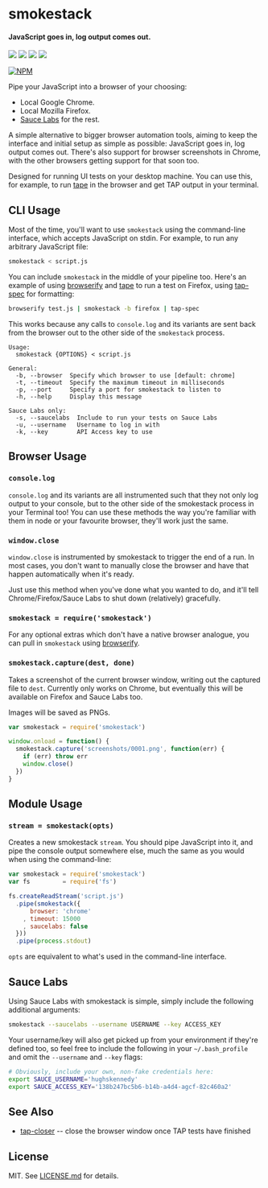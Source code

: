 # smokestack

#### JavaScript goes in, log output comes out.

![](http://img.shields.io/badge/stability-experimental-orange.svg?style=flat)
![](http://img.shields.io/npm/v/smokestack.svg?style=flat)
![](http://img.shields.io/npm/dm/smokestack.svg?style=flat)
![](http://img.shields.io/npm/l/smokestack.svg?style=flat)

[![NPM](https://nodei.co/npm/smokestack.png?downloads=true&downloadRank=true)](https://nodei.co/npm/smokestack/)

Pipe your JavaScript into a browser of your choosing:

* Local Google Chrome.
* Local Mozilla Firefox.
* [Sauce Labs](http://saucelabs.com) for the rest.

A simple alternative to bigger browser automation tools, aiming to keep the
interface and initial setup as simple as possible: JavaScript goes in, log
output comes out. There's also support for browser screenshots in Chrome,
with the other browsers getting support for that soon too.

Designed for running UI tests on your desktop machine. You can use this,
for example, to run [tape](https://github.com/substack/tape) in the browser and
get TAP output in your terminal.

## CLI Usage

Most of the time, you'll want to use `smokestack` using the command-line
interface, which accepts JavaScript on stdin. For example, to run any arbitrary
JavaScript file:

``` bash
smokestack < script.js
```

You can include `smokestack` in the middle of your pipeline too. Here's an
example of using [browserify](http://browserify.org/) and
[tape](http://github.com/substack/tape) to run a test on Firefox, using
[tap-spec](https://github.com/scottcorgan/tap-spec) for formatting:

``` bash
browserify test.js | smokestack -b firefox | tap-spec
```

This works because any calls to `console.log` and its variants are sent back
from the browser out to the other side of the `smokestack` process.

```
Usage:
  smokestack {OPTIONS} < script.js

General:
  -b, --browser  Specify which browser to use [default: chrome]
  -t, --timeout  Specify the maximum timeout in milliseconds
  -p, --port     Specify a port for smokestack to listen to
  -h, --help     Display this message

Sauce Labs only:
  -s, --saucelabs  Include to run your tests on Sauce Labs
  -u, --username   Username to log in with
  -k, --key        API Access key to use
```

## Browser Usage

### `console.log`

`console.log` and its variants are all instrumented such that they not only
log output to your console, but to the other side of the smokestack process
in your Terminal too! You can use these methods the way you're familiar
with them in node or your favourite browser, they'll work just the same.

### `window.close`

`window.close` is instrumented by smokestack to trigger the end of a run.
In most cases, you don't want to manually close the browser and have that
happen automatically when it's ready.

Just use this method when you've done what you wanted to do, and it'll tell
Chrome/Firefox/Sauce Labs to shut down (relatively) gracefully.

### `smokestack = require('smokestack')`

For any optional extras which don't have a native browser analogue, you can
pull in `smokestack` using [browserify](http://browserify.org/).

### `smokestack.capture(dest, done)`

Takes a screenshot of the current browser window, writing out the captured file
to `dest`. Currently only works on Chrome, but eventually this will be available
on Firefox and Sauce Labs too.

Images will be saved as PNGs.

``` javascript
var smokestack = require('smokestack')

window.onload = function() {
  smokestack.capture('screenshots/0001.png', function(err) {
    if (err) throw err
    window.close()
  })
}
```

## Module Usage

### `stream = smokestack(opts)`

Creates a new smokestack `stream`. You should pipe JavaScript into it, and
pipe the console output somewhere else, much the same as you would when using
the command-line:

``` javascript
var smokestack = require('smokestack')
var fs         = require('fs')

fs.createReadStream('script.js')
  .pipe(smokestack({
      browser: 'chrome'
    , timeout: 15000
    , saucelabs: false
  }))
  .pipe(process.stdout)
```

`opts` are equivalent to what's used in the command-line interface.

## Sauce Labs

Using Sauce Labs with smokestack is simple, simply include the following
additional arguments:

``` bash
smokestack --saucelabs --username USERNAME --key ACCESS_KEY
```

Your username/key will also get picked up from your environment if they're
defined too, so feel free to include the following in your `~/.bash_profile`
and omit the `--username` and `--key` flags:

``` bash
# Obviously, include your own, non-fake credentials here:
export SAUCE_USERNAME='hughskennedy'
export SAUCE_ACCESS_KEY='138b247bc5b6-b14b-a4d4-agcf-82c460a2'
```

## See Also
- [tap-closer](https://github.com/hughsk/tap-closer) -- close the browser
window once TAP tests have finished

## License

MIT. See [LICENSE.md](http://github.com/hughsk/smokestack/blob/master/LICENSE.md) for details.
